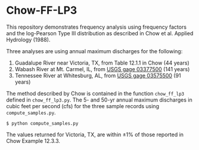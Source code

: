 # Chow-FF-LP3

This repository demonstrates frequency analysis using frequency factors and the log-Pearson Type III distribution as described in Chow et al. Applied Hydrology (1988).

Three analyses are using annual maximum discharges for the following:

1. Guadalupe River near Victoria, TX, from Table 12.1.1 in Chow (44 years)
2. Wabash River at Mt. Carmel, IL, from [USGS gage 03377500](https://waterdata.usgs.gov/nwis/inventory?agency_code=USGS&site_no=03377500) (141 years)
3. Tennessee River at Whitesburg, AL, from [USGS gage 03575500](https://waterdata.usgs.gov/nwis/inventory?agency_code=USGS&site_no=03575500) (91 years)

The method described by Chow is contained in the function ```chow_ff_lp3``` defined in ```chow_ff_lp3.py```. The 5- and 50-yr annual maximum discharges in cubic feet per second (cfs) for the three sample records using ```compute_samples.py```.

```
$ python compute_samples.py

```

The values returned for Victoria, TX, are within $\pm$1% of those reported in Chow Example 12.3.3.

